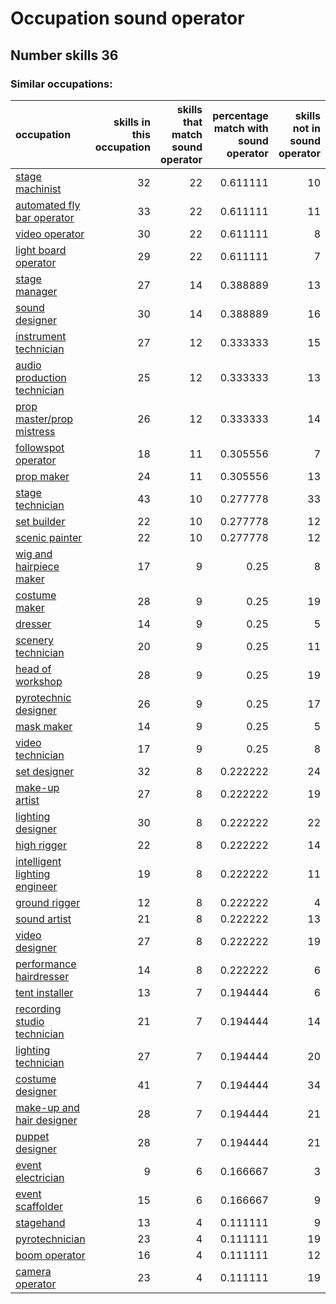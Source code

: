 # Occupation sound operator
## Number skills 36
### Similar occupations:
| occupation                                                        |   skills in this occupation |   skills that match sound operator |   percentage match with sound operator |   skills not in sound operator |
|:------------------------------------------------------------------|----------------------------:|-----------------------------------:|---------------------------------------:|-------------------------------:|
| [stage machinist](stage_machinist.md)                             |                          32 |                                 22 |                               0.611111 |                             10 |
| [automated fly bar operator](automated_fly_bar_operator.md)       |                          33 |                                 22 |                               0.611111 |                             11 |
| [video operator](video_operator.md)                               |                          30 |                                 22 |                               0.611111 |                              8 |
| [light board operator](light_board_operator.md)                   |                          29 |                                 22 |                               0.611111 |                              7 |
| [stage manager](stage_manager.md)                                 |                          27 |                                 14 |                               0.388889 |                             13 |
| [sound designer](sound_designer.md)                               |                          30 |                                 14 |                               0.388889 |                             16 |
| [instrument technician](instrument_technician.md)                 |                          27 |                                 12 |                               0.333333 |                             15 |
| [audio production technician](audio_production_technician.md)     |                          25 |                                 12 |                               0.333333 |                             13 |
| [prop master/prop mistress](prop_master-prop_mistress.md)         |                          26 |                                 12 |                               0.333333 |                             14 |
| [followspot operator](followspot_operator.md)                     |                          18 |                                 11 |                               0.305556 |                              7 |
| [prop maker](prop_maker.md)                                       |                          24 |                                 11 |                               0.305556 |                             13 |
| [stage technician](stage_technician.md)                           |                          43 |                                 10 |                               0.277778 |                             33 |
| [set builder](set_builder.md)                                     |                          22 |                                 10 |                               0.277778 |                             12 |
| [scenic painter](scenic_painter.md)                               |                          22 |                                 10 |                               0.277778 |                             12 |
| [wig and hairpiece maker](wig_and_hairpiece_maker.md)             |                          17 |                                  9 |                               0.25     |                              8 |
| [costume maker](costume_maker.md)                                 |                          28 |                                  9 |                               0.25     |                             19 |
| [dresser](dresser.md)                                             |                          14 |                                  9 |                               0.25     |                              5 |
| [scenery technician](scenery_technician.md)                       |                          20 |                                  9 |                               0.25     |                             11 |
| [head of workshop](head_of_workshop.md)                           |                          28 |                                  9 |                               0.25     |                             19 |
| [pyrotechnic designer](pyrotechnic_designer.md)                   |                          26 |                                  9 |                               0.25     |                             17 |
| [mask maker](mask_maker.md)                                       |                          14 |                                  9 |                               0.25     |                              5 |
| [video technician](video_technician.md)                           |                          17 |                                  9 |                               0.25     |                              8 |
| [set designer](set_designer.md)                                   |                          32 |                                  8 |                               0.222222 |                             24 |
| [make-up artist](make-up_artist.md)                               |                          27 |                                  8 |                               0.222222 |                             19 |
| [lighting designer](lighting_designer.md)                         |                          30 |                                  8 |                               0.222222 |                             22 |
| [high rigger](high_rigger.md)                                     |                          22 |                                  8 |                               0.222222 |                             14 |
| [intelligent lighting engineer](intelligent_lighting_engineer.md) |                          19 |                                  8 |                               0.222222 |                             11 |
| [ground rigger](ground_rigger.md)                                 |                          12 |                                  8 |                               0.222222 |                              4 |
| [sound artist](sound_artist.md)                                   |                          21 |                                  8 |                               0.222222 |                             13 |
| [video designer](video_designer.md)                               |                          27 |                                  8 |                               0.222222 |                             19 |
| [performance hairdresser](performance_hairdresser.md)             |                          14 |                                  8 |                               0.222222 |                              6 |
| [tent installer](tent_installer.md)                               |                          13 |                                  7 |                               0.194444 |                              6 |
| [recording studio technician](recording_studio_technician.md)     |                          21 |                                  7 |                               0.194444 |                             14 |
| [lighting technician](lighting_technician.md)                     |                          27 |                                  7 |                               0.194444 |                             20 |
| [costume designer](costume_designer.md)                           |                          41 |                                  7 |                               0.194444 |                             34 |
| [make-up and hair designer](make-up_and_hair_designer.md)         |                          28 |                                  7 |                               0.194444 |                             21 |
| [puppet designer](puppet_designer.md)                             |                          28 |                                  7 |                               0.194444 |                             21 |
| [event electrician](event_electrician.md)                         |                           9 |                                  6 |                               0.166667 |                              3 |
| [event scaffolder](event_scaffolder.md)                           |                          15 |                                  6 |                               0.166667 |                              9 |
| [stagehand](stagehand.md)                                         |                          13 |                                  4 |                               0.111111 |                              9 |
| [pyrotechnician](pyrotechnician.md)                               |                          23 |                                  4 |                               0.111111 |                             19 |
| [boom operator](boom_operator.md)                                 |                          16 |                                  4 |                               0.111111 |                             12 |
| [camera operator](camera_operator.md)                             |                          23 |                                  4 |                               0.111111 |                             19 |
